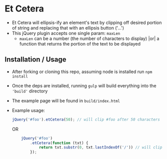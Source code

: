 # Et Cetera

* Et Cetera will ellipsis-ify an element's text by clipping off desired portion of string and replacing that with an ellipsis button ('...')
* This jQuery plugin accepts one single param: `maxLen`
	* `maxLen` can be a number (the number of characters to display) |or| a function that returns the portion of the text to be displayed

## Installation / Usage
* After forking or cloning this repo, assuming node is installed run `npm install`
* Once the deps are installed, running `gulp` will build everything into the `'build'` directory
* The example page will be found in `build/index.html`
* Example usage:

	```js
	jQuery('#foo').etCetera(50); // will clip #foo after 50 characters
	```
	OR

	```js
		jQuery('#foo')
			.etCetera(function (txt) {
				return txt.substr(0, txt.lastIndexOf('/')) // will clip foo at its last slash
			});
	 ```
